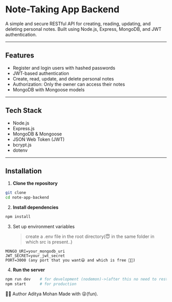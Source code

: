 # Note-Taking App Backend

A simple and secure RESTful API for creating, reading, updating, and deleting personal notes. Built using Node.js, Express, MongoDB, and JWT authentication.

---

## Features

- Register and login users with hashed passwords
- JWT-based authentication
- Create, read, update, and delete personal notes
- Authorization: Only the owner can access their notes
- MongoDB with Mongoose models

---

## Tech Stack

- Node.js
- Express.js
- MongoDB & Mongoose
- JSON Web Token (JWT)
- bcrypt.js
- dotenv

---

## Installation

1. **Clone the repository**

```bash
git clone
cd note-app-backend
```

2. **Install dependencies**

```bash
npm install
```

3. Set up environment variables
   > create a .env file in the root directory(😇 in the same folder in which src is present..)

```.env
MONGO_URI=your_mongodb_uri
JWT_SECRET=your_jwt_secret
PORT=3000 (any port that you want😃 and which is free 🗿😒)
```

4. **Run the server**

```bash
npm run dev    # for development (nodemon)->(after this no need to restart server again&again🥳🤩)
npm start      # for production
```

🙋‍♂️ Author
Aditya Mohan
Made with 😜(fun).
